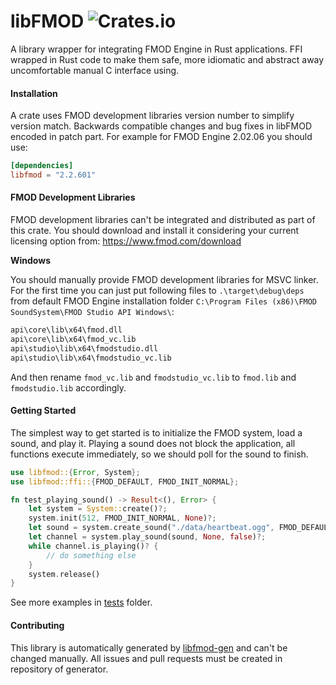 # libFMOD ![Crates.io](https://img.shields.io/crates/v/libfmod)

A library wrapper for integrating FMOD Engine in Rust applications. 
FFI wrapped in Rust code to make them safe, more idiomatic 
and abstract away uncomfortable manual C interface using.

#### Installation

A crate uses FMOD development libraries version number to simplify version match.
Backwards compatible changes and bug fixes in libFMOD encoded in patch part.
For example for FMOD Engine 2.02.06 you should use:

```toml
[dependencies]
libfmod = "2.2.601"
```

#### FMOD Development Libraries

FMOD development libraries can't be integrated and distributed as part of this crate. 
You should download and install it considering your current licensing option from:
https://www.fmod.com/download

**Windows**

You should manually provide FMOD development libraries for MSVC linker. 
For the first time you can just put following files to `.\target\debug\deps`
from default FMOD Engine installation folder `C:\Program Files (x86)\FMOD SoundSystem\FMOD Studio API Windows\`:

```bash
api\core\lib\x64\fmod.dll
api\core\lib\x64\fmod_vc.lib
api\studio\lib\x64\fmodstudio.dll
api\studio\lib\x64\fmodstudio_vc.lib
```

And then rename `fmod_vc.lib` and `fmodstudio_vc.lib` to `fmod.lib` and `fmodstudio.lib` accordingly.

#### Getting Started

The simplest way to get started is to initialize the FMOD system, load a sound, and play it.
Playing a sound does not block the application, all functions execute immediately, so we should poll for the sound to finish.

```rust
use libfmod::{Error, System};
use libfmod::ffi::{FMOD_DEFAULT, FMOD_INIT_NORMAL};

fn test_playing_sound() -> Result<(), Error> {
    let system = System::create()?;
    system.init(512, FMOD_INIT_NORMAL, None)?;
    let sound = system.create_sound("./data/heartbeat.ogg", FMOD_DEFAULT, None)?;
    let channel = system.play_sound(sound, None, false)?;
    while channel.is_playing()? {
        // do something else
    }
    system.release()
}
```

See more examples in [tests](tests) folder.

#### Contributing

This library is automatically generated by [libfmod-gen](https://github.com/lebedev-games/libfmod-gen) 
and can't be changed manually. All issues and pull requests must be created in repository of generator. 
